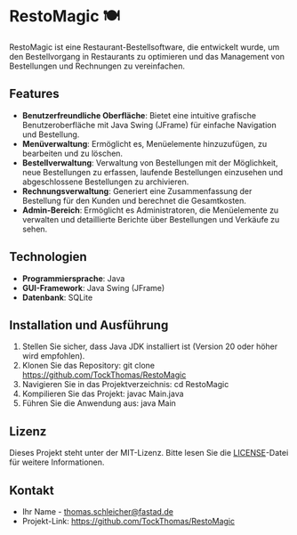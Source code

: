 # RestoMagic 🍽️

RestoMagic ist eine Restaurant-Bestellsoftware, die entwickelt wurde, um den Bestellvorgang in Restaurants zu optimieren und das Management von Bestellungen und Rechnungen zu vereinfachen.

## Features

- **Benutzerfreundliche Oberfläche**: Bietet eine intuitive grafische Benutzeroberfläche mit Java Swing (JFrame) für einfache Navigation und Bestellung.
- **Menüverwaltung**: Ermöglicht es, Menüelemente hinzuzufügen, zu bearbeiten und zu löschen.
- **Bestellverwaltung**: Verwaltung von Bestellungen mit der Möglichkeit, neue Bestellungen zu erfassen, laufende Bestellungen einzusehen und abgeschlossene Bestellungen zu archivieren.
- **Rechnungsverwaltung**: Generiert eine Zusammenfassung der Bestellung für den Kunden und berechnet die Gesamtkosten.
- **Admin-Bereich**: Ermöglicht es Administratoren, die Menüelemente zu verwalten und detaillierte Berichte über Bestellungen und Verkäufe zu sehen.

## Technologien

- **Programmiersprache**: Java
- **GUI-Framework**: Java Swing (JFrame)
- **Datenbank**: SQLite

## Installation und Ausführung

1. Stellen Sie sicher, dass Java JDK installiert ist (Version 20 oder höher wird empfohlen).
2. Klonen Sie das Repository:
    git clone https://github.com/TockThomas/RestoMagic
3. Navigieren Sie in das Projektverzeichnis:
    cd RestoMagic
4. Kompilieren Sie das Projekt:
    javac Main.java
5. Führen Sie die Anwendung aus:
    java Main

## Lizenz

Dieses Projekt steht unter der MIT-Lizenz. Bitte lesen Sie die [LICENSE](LICENSE)-Datei für weitere Informationen.

## Kontakt

- Ihr Name - thomas.schleicher@fastad.de
- Projekt-Link: https://github.com/TockThomas/RestoMagic
